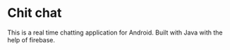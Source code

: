 # Chit chat
This is a real time chatting application for Android. Built with Java with the help of firebase.
